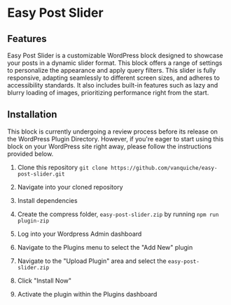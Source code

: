 # Easy Post Slider

## Features

Easy Post Slider is a customizable WordPress block designed to showcase your posts in a dynamic slider format. This block offers a range of settings to personalize the appearance and apply query filters. This slider is fully responsive, adapting seamlessly to different screen sizes, and adheres to accessibility standards. It also includes built-in features such as lazy and blurry loading of images, prioritizing performance right from the start.

## Installation

This block is currently undergoing a review process before its release on the WordPress Plugin Directory. However, if you're eager to start using this block on your WordPress site right away, please follow the instructions provided below.

1. Clone this repository `git clone https://github.com/vanquiche/easy-post-slider.git`

2. Navigate into your cloned repository

3. Install dependencies

4. Create the compress folder, `easy-post-slider.zip` by running `npm run plugin-zip`

5. Log into your Wordpress Admin dashboard

6. Navigate to the Plugins menu to select the "Add New" plugin

7. Navigate to the "Upload Plugin" area and select the `easy-post-slider.zip`

8. Click "Install Now"

9. Activate the plugin within the Plugins dashboard

